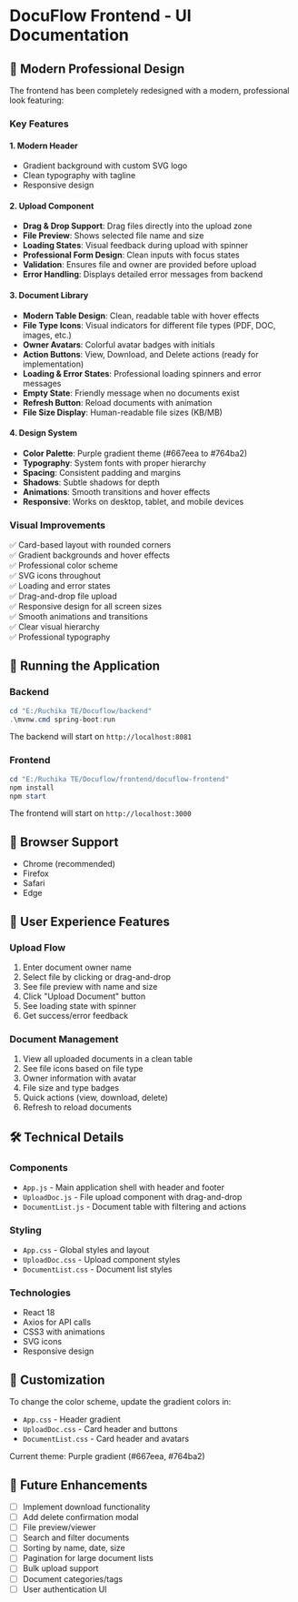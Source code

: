 # DocuFlow Frontend - UI Documentation

## 🎨 Modern Professional Design

The frontend has been completely redesigned with a modern, professional look featuring:

### Key Features

#### 1. **Modern Header**
- Gradient background with custom SVG logo
- Clean typography with tagline
- Responsive design

#### 2. **Upload Component**
- **Drag & Drop Support**: Drag files directly into the upload zone
- **File Preview**: Shows selected file name and size
- **Loading States**: Visual feedback during upload with spinner
- **Professional Form Design**: Clean inputs with focus states
- **Validation**: Ensures file and owner are provided before upload
- **Error Handling**: Displays detailed error messages from backend

#### 3. **Document Library**
- **Modern Table Design**: Clean, readable table with hover effects
- **File Type Icons**: Visual indicators for different file types (PDF, DOC, images, etc.)
- **Owner Avatars**: Colorful avatar badges with initials
- **Action Buttons**: View, Download, and Delete actions (ready for implementation)
- **Loading & Error States**: Professional loading spinners and error messages
- **Empty State**: Friendly message when no documents exist
- **Refresh Button**: Reload documents with animation
- **File Size Display**: Human-readable file sizes (KB/MB)

#### 4. **Design System**
- **Color Palette**: Purple gradient theme (#667eea to #764ba2)
- **Typography**: System fonts with proper hierarchy
- **Spacing**: Consistent padding and margins
- **Shadows**: Subtle shadows for depth
- **Animations**: Smooth transitions and hover effects
- **Responsive**: Works on desktop, tablet, and mobile devices

### Visual Improvements

✅ Card-based layout with rounded corners  
✅ Gradient backgrounds and hover effects  
✅ Professional color scheme  
✅ SVG icons throughout  
✅ Loading and error states  
✅ Drag-and-drop file upload  
✅ Responsive design for all screen sizes  
✅ Smooth animations and transitions  
✅ Clear visual hierarchy  
✅ Professional typography  

## 🚀 Running the Application

### Backend
```powershell
cd "E:/Ruchika TE/Docuflow/backend"
.\mvnw.cmd spring-boot:run
```
The backend will start on `http://localhost:8081`

### Frontend
```powershell
cd "E:/Ruchika TE/Docuflow/frontend/docuflow-frontend"
npm install
npm start
```
The frontend will start on `http://localhost:3000`

## 📱 Browser Support

- Chrome (recommended)
- Firefox
- Safari
- Edge

## 🎯 User Experience Features

### Upload Flow
1. Enter document owner name
2. Select file by clicking or drag-and-drop
3. See file preview with name and size
4. Click "Upload Document" button
5. See loading state with spinner
6. Get success/error feedback

### Document Management
1. View all uploaded documents in a clean table
2. See file icons based on file type
3. Owner information with avatar
4. File size and type badges
5. Quick actions (view, download, delete)
6. Refresh to reload documents

## 🛠️ Technical Details

### Components
- `App.js` - Main application shell with header and footer
- `UploadDoc.js` - File upload component with drag-and-drop
- `DocumentList.js` - Document table with filtering and actions

### Styling
- `App.css` - Global styles and layout
- `UploadDoc.css` - Upload component styles
- `DocumentList.css` - Document list styles

### Technologies
- React 18
- Axios for API calls
- CSS3 with animations
- SVG icons
- Responsive design

## 🎨 Customization

To change the color scheme, update the gradient colors in:
- `App.css` - Header gradient
- `UploadDoc.css` - Card header and buttons
- `DocumentList.css` - Card header and avatars

Current theme: Purple gradient (#667eea, #764ba2)

## 📝 Future Enhancements

- [ ] Implement download functionality
- [ ] Add delete confirmation modal
- [ ] File preview/viewer
- [ ] Search and filter documents
- [ ] Sorting by name, date, size
- [ ] Pagination for large document lists
- [ ] Bulk upload support
- [ ] Document categories/tags
- [ ] User authentication UI
